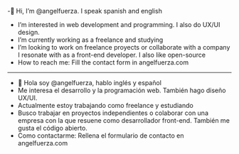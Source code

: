 -👋 Hi, I’m @angelfuerza. I speak spanish and english
-  I’m interested in web development and programming. I also do UX/UI design.
-  I’m currently working as a freelance and studying
-  I’m looking to work on freelance proyects or collaborate with a company I resonate with as a front-end developer. I also like open-source 
- How to reach me: Fill the contact form in angelfuerza.com  

-------------------------------------------------------------------------------------------------------------------------------------------------

- 👋 Hola soy @angelfuerza, hablo inglés y español
- Me interesa el desarrollo y la programación web. También hago diseño UX/UI.
- Actualmente estoy trabajando como freelance y estudiando
- Busco trabajar en proyectos independientes o colaborar con una empresa con la que resuene como desarrollador front-end. También me gusta el código abierto.
- Como contactarme: Rellena el formulario de contacto en angelfuerza.com
